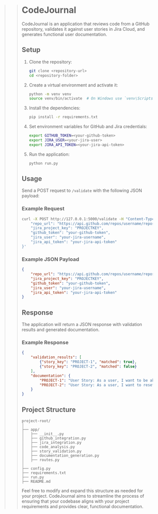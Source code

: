 >> # CodeJournal
>> 
>> CodeJournal is an application that reviews code from a GitHub repository, validates it against user stories in Jira Cloud, and generates functional user documentation.
>> 
>> ## Setup
>> 
>> 1. Clone the repository:
>>     ```bash
>>     git clone <repository-url>
>>     cd <repository-folder>
>>     ```
>> 
>> 2. Create a virtual environment and activate it:
>>     ```bash
>>     python -m venv venv
>>     source venv/bin/activate  # On Windows use `venv\Scripts\activate`
>>     ```
>> 
>> 3. Install the dependencies:
>>     ```bash
>>     pip install -r requirements.txt
>>     ```
>> 
>> 4. Set environment variables for GitHub and Jira credentials:
>>     ```bash
>>     export GITHUB_TOKEN=<your-github-token>
>>     export JIRA_USER=<your-jira-user>
>>     export JIRA_API_TOKEN=<your-jira-api-token>
>>     ```
>> 
>> 5. Run the application:
>>     ```bash
>>     python run.py
>>     ```
>> 
>> ## Usage
>> 
>> Send a POST request to `/validate` with the following JSON payload:
>> 
>> ### Example Request
>> 
>> ```bash
>> curl -X POST http://127.0.0.1:5000/validate -H "Content-Type: application/json" -d '{
>>     "repo_url": "https://api.github.com/repos/username/repository",
>>     "jira_project_key": "PROJECTKEY",
>>     "github_token": "your-github-token",
>>     "jira_user": "your-jira-username",
>>     "jira_api_token": "your-jira-api-token"
>> }'
>> ```
>> 
>> ### Example JSON Payload
>> 
>> ```json
>> {
>>     "repo_url": "https://api.github.com/repos/username/repository",
>>     "jira_project_key": "PROJECTKEY",
>>     "github_token": "your-github-token",
>>     "jira_user": "your-jira-username",
>>     "jira_api_token": "your-jira-api-token"
>> }
>> ```
>> 
>> ## Response
>> 
>> The application will return a JSON response with validation results and generated documentation.
>> 
>> ### Example Response
>> 
>> ```json
>> {
>>     "validation_results": [
>>         {"story_key": "PROJECT-1", "matched": true},
>>         {"story_key": "PROJECT-2", "matched": false}
>>     ],
>>     "documentation": {
>>         "PROJECT-1": "User Story: As a user, I want to be able to log in so that I can access my account.\n\nImplemented as follows:\n\n<code explanation>",
>>         "PROJECT-2": "User Story: As a user, I want to reset my password so that I can recover my account.\n\nImplemented as follows:\n\n<code explanation>"
>>     }
>> }
>> ```
>> 
>> ## Project Structure
>> 
>> ```
>> project-root/
>> │
>> ├── app/
>> │   ├── __init__.py
>> │   ├── github_integration.py
>> │   ├── jira_integration.py
>> │   ├── code_analysis.py
>> │   ├── story_validation.py
>> │   ├── documentation_generation.py
>> │   ├── routes.py
>> │
>> ├── config.py
>> ├── requirements.txt
>> ├── run.py
>> ├── README.md
>> ```
>> 
>> Feel free to modify and expand this structure as needed for your project. CodeJournal aims to streamline the process of ensuring that your codebase aligns with your project requirements and provides clear, functional documentation.
